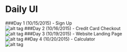 # Daily UI <br>
###Day 1 (10/15/2015) - Sign Up <br>
![alt tag](https://github.com/vdthatte/dailyUI_with_sketch/blob/master/Screen%20Shot%202015-10-16%20at%201.22.43%20AM.png)
###Day 2 (10/16/2015) - Credit Card Checkout <br>
![alt tag](https://github.com/vdthatte/dailyUI_with_sketch/blob/master/Screen%20Shot%202015-10-16%20at%207.04.37%20PM.png)
###Day 3 (10/19/2015) - Website Landing Page <br>
![alt tag](https://github.com/vdthatte/dailyUI_with_sketch/blob/master/dailyUI_day3.png)
##Day 4 (10/20/2015) - Calculator <br>
![alt tag](https://github.com/vdthatte/dailyUI_with_sketch/blob/master/day4.png)
